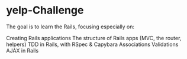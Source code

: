 # yelp-Challenge

The goal is to learn the Rails, focusing especially on:

Creating Rails applications
The structure of Rails apps (MVC, the router, helpers)
TDD in Rails, with RSpec & Capybara
Associations
Validations
AJAX in Rails

